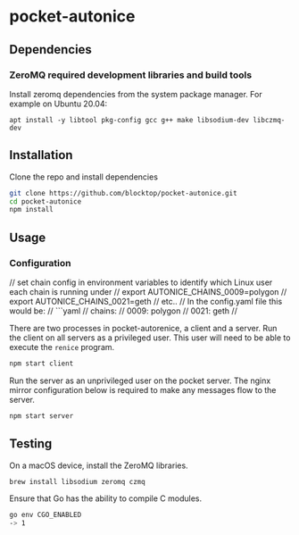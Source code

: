 # pocket-autonice



## Dependencies

### ZeroMQ required development libraries and build tools

Install zeromq dependencies from the system package manager. For example on Ubuntu 20.04:

```shell
apt install -y libtool pkg-config gcc g++ make libsodium-dev libczmq-dev
```

## Installation

Clone the repo and install dependencies

```sh
git clone https://github.com/blocktop/pocket-autonice.git 
cd pocket-autonice
npm install
```

## Usage

### Configuration
// set chain config in environment variables to identify which Linux user each chain is running under
// export AUTONICE_CHAINS_0009=polygon
// export AUTONICE_CHAINS_0021=geth
// etc..
// In the config.yaml file this would be:
// ```yaml
// chains:
//   0009: polygon
//   0021: geth
//


There are two processes in pocket-autorenice, a client and a server. Run the client on all servers as
a privileged user. This user will need to be able to execute the `renice` program.

```sh
npm start client
```

Run the server as an unprivileged user on the pocket server. The nginx mirror configuration below is required
to make any messages flow to the server.

```sh
npm start server
```

## Testing

On a macOS device, install the ZeroMQ libraries.

```sh
brew install libsodium zeromq czmq
```

Ensure that Go has the ability to compile C modules.

```sh
go env CGO_ENABLED
-> 1
```
